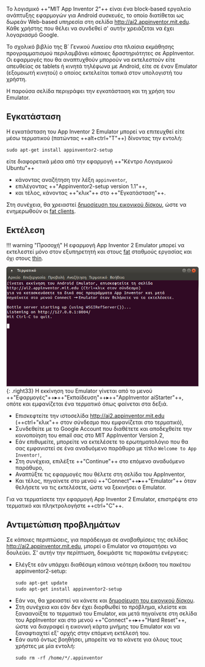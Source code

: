 Το λογισμικό ++"MIT App Inventor 2"++ είναι ένα block-based εργαλείο ανάπτυξης εφαρμογών για
Android συσκευές, το οποίο διατίθεται ως δωρεάν Web-based υπηρεσία στη
σελίδα <http://ai2.appinventor.mit.edu>. Κάθε χρήστης που θέλει να
συνδεθεί σ' αυτήν χρειάζεται να έχει λογαριασμό Google.

Το σχολικό βιβλίο της Β´ Γενικού Λυκείου στα πλαίσια εκμάθησης
προγραμματισμού περιλαμβάνει κάποιες δραστηριότητες σε
AppInventor. Οι εφαρμογές που θα αναπτυχθούν μπορούν να εκτελεστούν είτε
απευθείας σε tablets ή κινητά τηλέφωνα με Android, είτε σε έναν Emulator
(εξομοιωτή κινητού) ο οποίος εκτελείται τοπικά στον υπολογιστή του
χρήστη.

Η παρούσα σελίδα περιγράφει την εγκατάσταση και τη χρήση του Emulator.

## Εγκατάσταση

Η εγκατάσταση του App Inventor 2 Emulator μπορεί να επιτευχθεί είτε μέσω
τερματικού (πατώντας ++alt+ctrl+"T"++) δίνοντας την εντολή:
```shell
sudo apt-get install appinventor2-setup
```
είτε διαφορετικά μέσα από την εφαρμογή ++"Κέντρο Λογισμικού Ubuntu"++

  - κάνοντας αναζήτηση την λέξη `appinventor`,
  - επιλέγοντας ++"Appinventor2-setup version 1.1"++,
  - και τέλος, κάνοντας ++"κλικ"++ στο ++"Εγκατάσταση"++.

Στη συνέχεια, θα χρειαστεί [δημοσίευση του εικονικού
δίσκου](sch-scripts/Δημοσίευση_εικονικού_δίσκου.md),
ώστε να ενημερωθούν οι [fat
clients](LTSP/Αρχιτεκτονική.md#ltsp-clients).

## Εκτέλεση

!!! warning "Προσοχή"
    Η εφαρμογή App Inventor 2 Emulator μπορεί να εκτελεστεί μόνο στον εξυπηρετητή και
    στους [fat](LTSP/Αρχιτεκτονική.md#ltsp-clients) σταθμούς εργασίας και
    όχι στους [thin](LTSP/Αρχιτεκτονική.md#ltsp-clients).

![Appinventor2-setup-first-screen.png](Appinventor2-setup-first-screen.png){: .right33}
Η εκκίνηση του Emulator γίνεται από το μενού ++"Εφαρμογές"++▸++"Εκπαίδευση"++▸++"AppInventor aiStarter"++,
οπότε και εμφανίζεται ένα τερματικό όπως φαίνεται στα δεξιά.

  - Επισκεφτείτε την ιστοσελίδα <http://ai2.appinventor.mit.edu> (++ctrl+"κλικ"++ στον
    σύνδεσμο που εμφανίζεται στο τερματικό),
  - Συνδεθείτε με το Google Account που διαθέτετε και αποδεχθείτε την
    κοινοποίηση του email σας στο MIT AppInventor Version 2,
  - Εάν επιθυμείτε, μπορείτε να εκτελέσετε το ερωτηματολόγιο που θα σας
    εμφανιστεί σε ένα αναδυόμενο παράθυρο με τίτλο `Welcome to App Inventor!`,
  - Στη συνέχεια, επιλέξτε ++"Continue"++ στο επόμενο αναδυόμενο παράθυρο,
  - Αναπτύξτε τις εφαρμογές που θέλετε στη σελίδα του AppInventor,
  - Και τέλος, πηγαίνετε στο μενού ++"Connect"++▸++"Emulator"++ όταν θελήσετε να τις εκτελέσετε,
    ώστε να ξεκινήσει ο Emulator.

Για να τερματίσετε την εφαρμογή App Inventor 2 Emulator, επιστρέψτε στο
τερματικό και πληκτρολογήστε ++ctrl+"C"++.

## Αντιμετώπιση προβλημάτων

Σε κάποιες περιπτώσεις, για παράδειγμα σε αναβαθμίσεις της σελίδας
<http://ai2.appinventor.mit.edu>, μπορεί ο Emulator να σταματήσει να
δουλεύει. Σ' αυτήν την περίπτωση, δοκιμάστε τις παρακάτω ενέργειες:

  - Ελέγξτε εάν υπάρχει διαθέσιμη κάποια νεότερη έκδοση του πακέτου
    appinventor2-setup:
    ```shell
    sudo apt-get update
    sudo apt-get install appinventor2-setup
    ```
  - Εάν ναι, θα χρειαστεί να κάνετε και [δημοσίευση του εικονικού
    δίσκου](sch-scripts/Δημοσίευση_εικονικού_δίσκου.md).
  - Στη συνέχεια και εάν δεν έχει διορθωθεί το πρόβλημα, κλείστε και
    ξαναανοίξτε το τερματικό του Emulator, και μετά πηγαίνετε στη
    σελίδα του AppInventor και στο μενού ++"Connect"++▸++"Hard Reset"++,
    ώστε να διαγραφεί η εικονική κάρτα μνήμης του Emulator και να
    ξαναφτιαχτεί εξ' αρχής στην επόμενη εκτέλεσή του.
  - Εάν αυτό όντως βοηθήσει, μπορείτε να το κάνετε για όλους τους
    χρήστες με μία εντολή:
    ```shell
    sudo rm -rf /home/*/.appinventor
    ```
